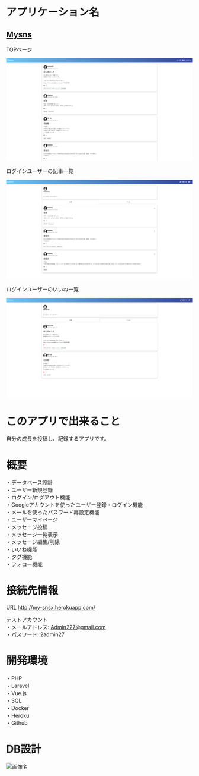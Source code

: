 # アプリケーション名  
  
## [Mysns](http://my-snsx.herokuapp.com/)  
  
  
TOPページ  
  
![画像名](./images/MysnsTop.png)  
  
  
  
ログインユーザーの記事一覧  
  
![画像名](./images/MysnsUserArticles.png)  
  
  
  
ログインユーザーのいいね一覧  
  
![画像名](./images/MysnsUserLikes.png)  
  
  
  
# このアプリで出来ること 
自分の成長を投稿し、記録するアプリです。 
  

# 概要
 ・データベース設計  
 ・ユーザー新規登録  
 ・ログイン/ログアウト機能  
 ・Googleアカウントを使ったユーザー登録・ログイン機能  
 ・メールを使ったパスワード再設定機能  
 ・ユーザーマイページ  
 ・メッセージ投稿  
 ・メッセージ一覧表示  
 ・メッセージ編集/削除  
 ・いいね機能  
 ・タグ機能  
 ・フォロー機能  
  
# 接続先情報
URL http://my-snsx.herokuapp.com/   
   
テストアカウント  
 ・メールアドレス: Admin227@gmail.com  
 ・パスワード: 2admin27  
  
# 開発環境  
 ・PHP  
 ・Laravel  
 ・Vue.js  
 ・SQL  
 ・Docker  
 ・Heroku  
 ・Github  
  

# DB設計
  
![画像名](images/ER図.png)
